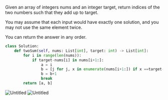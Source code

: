 Given an array of integers nums and an integer target, return indices of the two numbers such that they add up to target.

You may assume that each input would have exactly one solution, and you may not use the same element twice.

You can return the answer in any order.

```python
class Solution:
    def twoSum(self, nums: List[int], target: int) -> List[int]:
        for i in range(len(nums)):
            if target-nums[i] in nums[i+1:]:
                a = i
                b = [j for j, x in enumerate(nums[i+1:]) if x ==target-nums[i]][0] + i
                b = b+1
                break
        return [a, b]
```

![Untitled](https://s3-us-west-2.amazonaws.com/secure.notion-static.com/3c0e7e89-b343-4e8f-a718-06dc2e4c0889/Untitled.png)
![Untitled](https://s3-us-west-2.amazonaws.com/secure.notion-static.com/3c0e7e89-b343-4e8f-a718-06dc2e4c0889/Untitled.png)